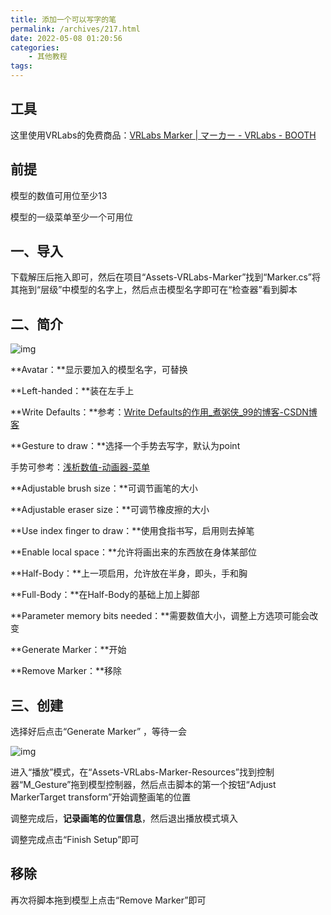 ```yaml
---
title: 添加一个可以写字的笔
permalink: /archives/217.html
date: 2022-05-08 01:20:56
categories:
    - 其他教程
tags:
---
```


## 工具

这里使用VRLabs的免费商品：[VRLabs Marker | マーカー - VRLabs - BOOTH](https://booth.pm/zh-cn/items/2911163)

## 前提

模型的数值可用位至少13

模型的一级菜单至少一个可用位

## 一、导入

下载解压后拖入即可，然后在项目“Assets-VRLabs-Marker”找到“Marker.cs”将其拖到“层级”中模型的名字上，然后点击模型名字即可在“检查器”看到脚本

## 二、简介

![img](https://jsd.cdn.zzko.cn/gh/yexca/picx-images-hosting@master/2022-VRChat/03-VRLabsMarker/image.227jhy6gwfpc.webp)

**Avatar：**显示要加入的模型名字，可替换

**Left-handed：**装在左手上

**Write Defaults：**参考：[Write Defaults的作用_煮粥侠_99的博客-CSDN博客](https://blog.csdn.net/yjy99yjy999/article/details/82730948)

**Gesture to draw：**选择一个手势去写字，默认为point

手势可参考：[浅析数值-动画器-菜单](/archives/119)

**Adjustable brush size：**可调节画笔的大小

**Adjustable eraser size：**可调节橡皮擦的大小

**Use index finger to draw：**使用食指书写，启用则去掉笔

**Enable local space：**允许将画出来的东西放在身体某部位

**Half-Body：**上一项启用，允许放在半身，即头，手和胸

**Full-Body：**在Half-Body的基础上加上脚部

**Parameter memory bits needed：**需要数值大小，调整上方选项可能会改变

**Generate Marker：**开始

**Remove Marker：**移除

## 三、创建

选择好后点击“Generate Marker” ，等待一会

![img](https://jsd.cdn.zzko.cn/gh/yexca/picx-images-hosting@master/2022-VRChat/03-VRLabsMarker/image.38b74nyenpy0.webp)

进入“播放”模式，在“Assets-VRLabs-Marker-Resources”找到控制器“M_Gesture”拖到模型控制器，然后点击脚本的第一个按钮“Adjust MarkerTarget transform”开始调整画笔的位置

调整完成后，**记录画笔的位置信息**，然后退出播放模式填入

调整完成点击“Finish Setup”即可

## 移除

再次将脚本拖到模型上点击“Remove Marker”即可